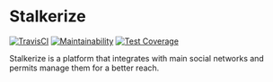 # Stalkerize

[![TravisCI](https://api.travis-ci.org/vinyguedess/stalkerize.svg?branch=master)](https://travis-ci.org/vinyguedess/stalkerize)
[![Maintainability](https://api.codeclimate.com/v1/badges/2dedc56f665faa2e0627/maintainability)](https://codeclimate.com/github/vinyguedess/stalkerize/maintainability)
[![Test Coverage](https://api.codeclimate.com/v1/badges/2dedc56f665faa2e0627/test_coverage)](https://codeclimate.com/github/vinyguedess/stalkerize/test_coverage)

Stalkerize is a platform that integrates with main social networks and permits
manage them for a better reach.
